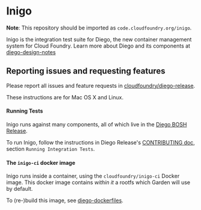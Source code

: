 # Inigo

**Note**: This repository should be imported as `code.cloudfoundry.org/inigo`.

Inigo is the integration test suite for Diego, the new container management
system for Cloud Foundry. Learn more about Diego and its components at
[diego-design-notes](https://github.com/cloudfoundry/diego-design-notes)

## Reporting issues and requesting features

Please report all issues and feature requests in [cloudfoundry/diego-release](https://github.com/cloudfoundry/diego-release/issues).

These instructions are for Mac OS X and Linux.


#### Running Tests

Inigo runs against many components, all of which live in the [Diego BOSH
Release](https://github.com/cloudfoundry/diego-release).

To run Inigo, follow the instructions in Diego Release's
[CONTRIBUTING doc](https://github.com/cloudfoundry/diego-release/blob/develop/CONTRIBUTING.md#running-integration-tests), section `Running Integration Tests`.


#### The `inigo-ci` docker image

Inigo runs inside a container, using the `cloudfoundry/inigo-ci` Docker image.
This docker image contains *within it* a rootfs which Garden will use by
default.

To (re-)build this image, see
[diego-dockerfiles](https://github.com/cloudfoundry/diego-dockerfiles).
